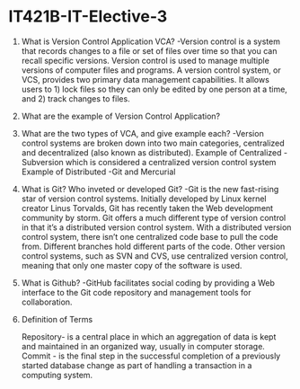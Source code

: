 # IT421B-IT-Elective-3 

1. What is Version Control Application VCA?
	-Version control is a system that records changes to a file or set of 
	files over time so that you can recall specific versions. Version control 
	is used to manage multiple versions of computer files and programs. 
	A version control system, or VCS, provides two primary data management capabilities. 
	It allows users to 1) lock files so they can only be edited by one person at a time, 
	and 2) track changes to files.

2.  What are the example of Version Control Application?

3. What are the two types of VCA, and give example each?
	-Version control systems are broken down into two main categories,
	 centralized and decentralized (also known as distributed).
  		Example of Centralized
		-Subversion which is considered a centralized version control system
		Example of Distributed
		-Git and Mercurial

4. What is Git?
   Who inveted or developed Git?
	 -Git is the new fast-rising star of version control systems. Initially developed by
 	 Linux kernel creator Linus Torvalds, Git has recently taken the Web development community by storm.
 	 Git offers a much different type of version control in that it’s a distributed version control system.
	 With a distributed version control system, there isn’t one centralized code base to pull the code from.
	 Different branches hold different parts of the code. Other version control systems, such as SVN and CVS, 
	use centralized version control, meaning that only one master copy of the software is used.

5. What is Github?
	-GitHub facilitates social coding by providing a Web interface to the Git code repository and management tools 
	for collaboration.

6. Definition of Terms

 	Repository- is a central place in which an aggregation of data is kept and maintained in an organized way, usually
		 in computer storage.
	Commit - is the final step in the successful completion of a previously started database change as part of handling
		 a transaction in a computing system.

